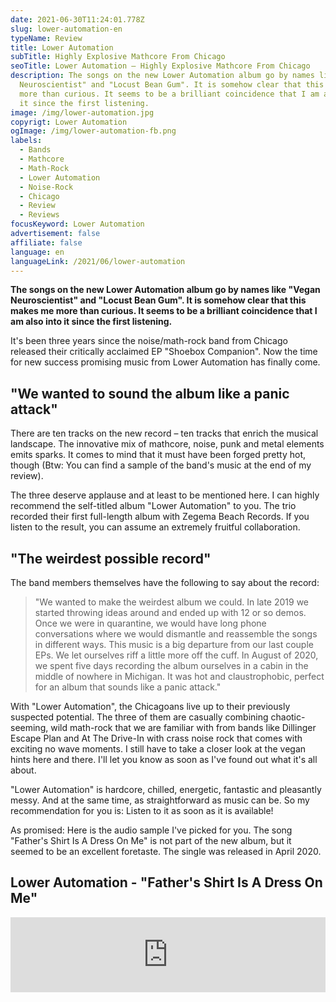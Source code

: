 ```yaml
---
date: 2021-06-30T11:24:01.778Z
slug: lower-automation-en
typeName: Review
title: Lower Automation
subTitle: Highly Explosive Mathcore From Chicago
seoTitle: Lower Automation – Highly Explosive Mathcore From Chicago
description: The songs on the new Lower Automation album go by names like "Vegan
  Neuroscientist" and "Locust Bean Gum". It is somehow clear that this makes me
  more than curious. It seems to be a brilliant coincidence that I am also into
  it since the first listening.
image: /img/lower-automation.jpg
copyrigt: Lower Automation
ogImage: /img/lower-automation-fb.png
labels:
  - Bands
  - Mathcore
  - Math-Rock
  - Lower Automation
  - Noise-Rock
  - Chicago
  - Review
  - Reviews
focusKeyword: Lower Automation
advertisement: false
affiliate: false
language: en
languageLink: /2021/06/lower-automation
---
```


**The songs on the new Lower Automation album go by names like "Vegan Neuroscientist" and "Locust Bean Gum". It is somehow clear that this makes me more than curious. It seems to be a brilliant coincidence that I am also into it since the first listening.**

It's been three years since the noise/math-rock band from Chicago released their critically acclaimed EP "Shoebox Companion". Now the time for new success promising music from Lower Automation has finally come.

## "We wanted to sound the album like a panic attack"

There are ten tracks on the new record – ten tracks that enrich the musical landscape. The innovative mix of mathcore, noise, punk and metal elements emits sparks. It comes to mind that it must have been forged pretty hot, though (Btw: You can find a sample of the band's music at the end of my review).

The three deserve applause and at least to be mentioned here. I can highly recommend the self-titled album "Lower Automation" to you. The trio recorded their first full-length album with Zegema Beach Records. If you listen to the result, you can assume an extremely fruitful collaboration.

## "The weirdest possible record"

The band members themselves have the following to say about the record:

> "We wanted to make the weirdest album we could. In late 2019 we started throwing ideas around and ended up with 12 or so demos. Once we were in quarantine, we would have long phone conversations where we would dismantle and reassemble the songs in different ways. This music is a big departure from our last couple EPs. We let ourselves riff a little more off the cuff. In August of 2020, we spent five days recording the album ourselves in a cabin in the middle of nowhere in Michigan. It was hot and claustrophobic, perfect for an album that sounds like a panic attack."

With "Lower Automation", the Chicagoans live up to their previously suspected potential. The three of them are casually combining chaotic-seeming, wild math-rock that we are familiar with from bands like Dillinger Escape Plan and At The Drive-In with crass noise rock that comes with exciting no wave moments. I still have to take a closer look at the vegan hints here and there. I'll let you know as soon as I've found out what it's all about.

"Lower Automation" is hardcore, chilled, energetic, fantastic and pleasantly messy. And at the same time, as straightforward as music can be. So my recommendation for you is: Listen to it as soon as it is available!

As promised: Here is the audio sample I've picked for you. The song "Father's Shirt Is A Dress On Me" is not part of the new album, but it seemed to be an excellent foretaste. The single was released in April 2020.

## Lower Automation - "Father's Shirt Is A Dress On Me"

<iframe
  style="border: 0; width: 100%; height: 120px;"
  src="https://bandcamp.com/EmbeddedPlayer/track=2561664436/size=large/bgcol=ffffff/linkcol=5c9b72/tracklist=false/artwork=small/transparent=true/"
  seamless
>
  <a href="https://lowerautomation.bandcamp.com/track/fathers-shirt-is-a-dress-on-me">
    Father&#39;s Shirt is a Dress on me by Lower Automation
  </a>
</iframe>
